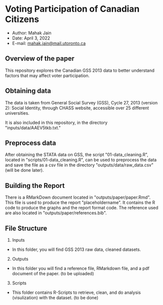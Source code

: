 # Voting Participation of Canadian Citizens 

- Author: Mahak Jain
- Date: April 3, 2022
- E-mail: mahak.jain@mail.utoronto.ca
## Overview of the paper
This repository explores the Canadian GSS 2013 data to better understand factors that may affect voter participation.

## Obtaining data

The data is taken from General Social Survey (GSS), Cycle 27, 2013 (version 2): Social Identity, through CHASS website, accessible over 25 different universities.  

It is also included in this repository, in the directory "inputs/data/AAEV5tkb.txt."

## Preprocess data

After obtaining the STATA data on GSS, the script "01-data_cleaning.R", located in "scripts/01-data_cleaning.R", can be used to preprocess the data and save the file as a csv file in the directory "outputs/data/raw_data.csv" (will be done later).


## Building the Report

There is a RMarkDown document located in "outputs/paper/paper.Rmd". This file is used to produce the report "placeholdername". It contains the R code to produce the graphs and the report format code. The reference used are also located in "outputs/paper/references.bib".

## File Structure
1. Inputs
- In this folder, you will find GSS 2013 raw data, cleaned datasets.
2. Outputs
- In this folder you will find a reference file, RMarkdown file, and a pdf document of the paper. (to be uploaded)
3. Scripts
- This folder contains R-Scripts to retrieve, clean, and do analysis (visulization) with the dataset. (to be done)


